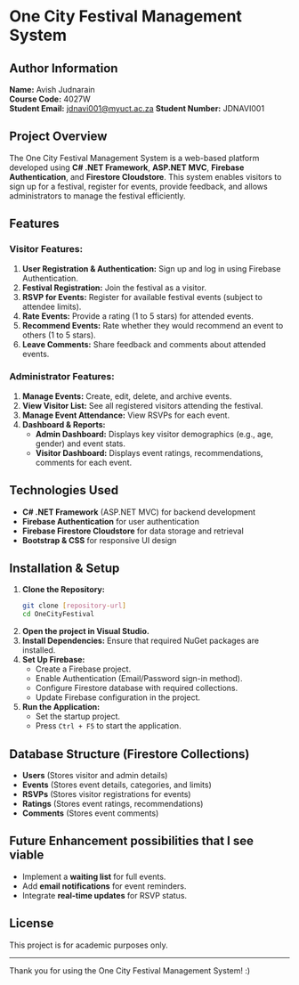 # One City Festival Management System

## Author Information
**Name:** Avish Judnarain  
**Course Code:** 4027W  
**Student Email:** jdnavi001@myuct.ac.za 
**Student Number:** JDNAVI001  

## Project Overview
The One City Festival Management System is a web-based platform developed using **C# .NET Framework**, **ASP.NET MVC**, **Firebase Authentication**, and **Firestore Cloudstore**. This system enables visitors to sign up for a festival, register for events, provide feedback, and allows administrators to manage the festival efficiently.

## Features

### Visitor Features:
1. **User Registration & Authentication:** Sign up and log in using Firebase Authentication.
2. **Festival Registration:** Join the festival as a visitor.
3. **RSVP for Events:** Register for available festival events (subject to attendee limits).
4. **Rate Events:** Provide a rating (1 to 5 stars) for attended events.
5. **Recommend Events:** Rate whether they would recommend an event to others (1 to 5 stars).
6. **Leave Comments:** Share feedback and comments about attended events.

### Administrator Features:
1. **Manage Events:** Create, edit, delete, and archive events.
2. **View Visitor List:** See all registered visitors attending the festival.
3. **Manage Event Attendance:** View RSVPs for each event.
4. **Dashboard & Reports:**
   - **Admin Dashboard:** Displays key visitor demographics (e.g., age, gender) and event stats.
   - **Visitor Dashboard:** Displays event ratings, recommendations, comments for each event.

## Technologies Used
- **C# .NET Framework** (ASP.NET MVC) for backend development
- **Firebase Authentication** for user authentication
- **Firebase Firestore Cloudstore** for data storage and retrieval
- **Bootstrap & CSS** for responsive UI design

## Installation & Setup
1. **Clone the Repository:**
   ```sh
   git clone [repository-url]
   cd OneCityFestival
   ```
2. **Open the project in Visual Studio.**
3. **Install Dependencies:** Ensure that required NuGet packages are installed.
4. **Set Up Firebase:**
   - Create a Firebase project.
   - Enable Authentication (Email/Password sign-in method).
   - Configure Firestore database with required collections.
   - Update Firebase configuration in the project.
5. **Run the Application:**
   - Set the startup project.
   - Press `Ctrl + F5` to start the application.

## Database Structure (Firestore Collections)
- **Users** (Stores visitor and admin details)
- **Events** (Stores event details, categories, and limits)
- **RSVPs** (Stores visitor registrations for events)
- **Ratings** (Stores event ratings, recommendations)
- **Comments** (Stores event comments)  

## Future Enhancement possibilities that I see viable
- Implement a **waiting list** for full events.
- Add **email notifications** for event reminders.
- Integrate **real-time updates** for RSVP status.

## License
This project is for academic purposes only.

---

Thank you for using the One City Festival Management System! :)


